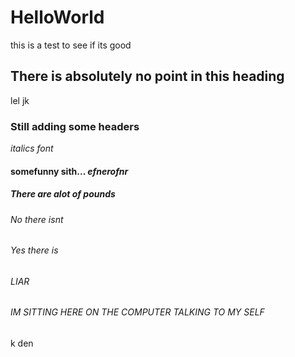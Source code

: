 # HelloWorld
this is a test to see if its good
## There is absolutely no point in this heading

lel jk
### Still adding some headers
*italics font*
#### **somefunny sith... _efnerofnr_**
##### There are alot of pounds
###### No there isnt
###### Yes there is
###### LIAR
###### IM SITTING HERE ON THE COMPUTER TALKING TO MY SELF
k den
